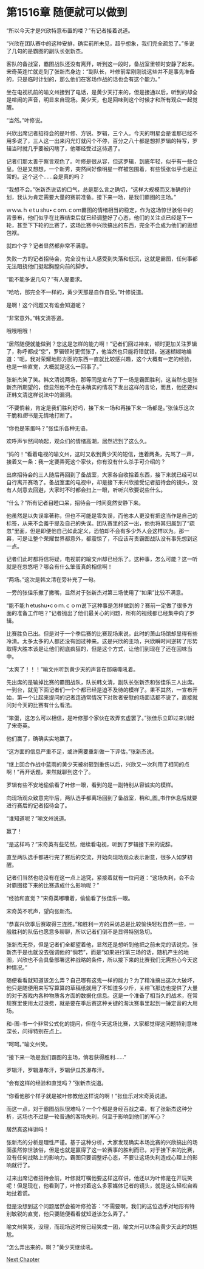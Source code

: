 # 第1516章 随便就可以做到

“所以今天才是兴欣特意布置的喽？”有记者接着说道。

“兴欣在团队赛中的这种安排，确实前所未见，超乎想象，我们完全疏忽了。”多说了几句的是霸图的副队长张新杰。

客队的备战室，霸图战队还没有离开，听到这一段时，备战室里顿时安静了起来。宋奇英连忙就走到了张新杰身边：“副队长，叶修前辈刚刚说这些并不是事先准备的，只是临时计划的，那么他们在客场作战的话也会有这个能力。”

坐在电视机前的喻文州接到了电话，是黄少天打来的，但是接通以后，听到的却全是喧闹的声音，明显来自现场。黄少天，也是回味到这个时候才和所有观众一起觉醒。

“当然。”叶修说。

兴欣出席记者招待会的是叶修、方锐、罗辑，三个人。今天的明星会是谁那已经不用多说了，三人这一出来闪光灯就闪个不停，百分之八十都是想抓罗辑的特写，罗辑当时就几乎要被闪瞎了，他哪经受过这待遇了。

记者们那太善于察言观色了。叶修是很从容，但这罗辑，到底年轻，似乎有一些仓皇。但是又想想，一个新秀，突然间好像明星一样被包围着，有些慌张似乎也是正常的。这个这个……会是真的吗？

“我想不会。”张新杰说话的口气，总是那么言之确切，“这样大规模而又准确的计划，我认为肯定需要大量的赛前准备。接下来一场，是我们霸图的主场。”

ｗｗw.ｈｅtｕshu•ｃoｍ.ｃoｍ霸图的情绪相当的稳定，作为这场惊世骇俗中的背景布，他们似乎在比赛结束后就已经调整好了心态，他们的关注点已经是下一轮，甚至下下轮的比赛了，这场比赛中兴欣搞出的东西，完全不会成为他们的思想包袱。

就四个字？记者显然都非常不满意。

失败一方的记者招待会，完全没有让人感受到失落和低沉，这就是霸图，任何事都无法阻挠他们挺起胸膛向前的脚步。

“能不能多说几句？”有人提要求。

“哈哈，那完全不一样的，黄少天那是自作自受。”叶修说道。

是啊！这个问题又有谁会知道呢？

“非常意外。”韩文清答道。

哦哦哦哦！

“居然随便就能做到？您这是怎样的能力啊！”记者们回过神来，顿时更加关注罗辑了，称呼都成“您”，罗辑顿时更慌张了，他当然也只能将错就错，迷迷糊糊地编道：“呃，我对荣耀地形方面的东西一直就比较感兴趣，这个大概有一定的经验，也是一些直觉，大概就是这么一回事了。”

张新杰笑了笑。韩文清说两场，那等同是宣布了下一场是霸图胜利，这当然也是张新杰所期望的，但显然他不会在未确实的情况下发出这样的言论，而且，他还要纠正韩文清这样说法中的漏洞。

“不要倘若，肯定是我们胜利好吗，接下来一场和再接下来一场都是。”张佳乐这次干脆和*图*书是无情地打断了。

“你也是笨蛋吗？”张佳乐各种无语。

欢呼声乍然间响起，观众们的情绪高潮，居然迟到了这么久。

“妈的！”看着电视的喻文州，这时又收到黄少天的短信，连着两条，先骂了一声，接着又一条：我一定要弄死这个家伙，你有没有什么杀手可介绍的？

出席招待会的三人随后再回到了备战室，大家各自收拾着东西，接下来就已经可以自行离开赛场了。备战室里的电视中，却是接下来兴欣接受记者招待会的镜头，没有人刻意去回避，大家时不时都会扫上一眼，听听兴欣要说些什么。

“什么？”所有记者目瞪口呆，招待会一时间竟然安静下来。

他虽然是以失误率著称，但也不可能是零失误，而他本人更没有把这当作是自己的标签，从来不会羞于提及自己的失误。团队赛里的这一出，他也将其归属到了“疏忽”里面，但是即便他自己如此定义，恐怕却不会有多少外人会这样以为。那一幕，可是让整个荣耀世界都意外，都震惊了，不应该苛责霸图战队没有事先想到这一点。

记者们此时都将信将疑，电视前的喻文州却已经乐了。这种事，怎么可能？这一听就是在忽悠吧？哪会有什么笨蛋真的相信啊！

“两场。”这次是韩文清在旁补充了一句。

一旁的张佳乐撇了撇嘴，显然对于张新杰对第三场使用了“如果”比较不满意。

“能不能ｈetushu•cｏｍ.ｃｏｍ说下这种事是怎样做到的？赛前一定做了很多方面的准备工作吧？”记者抛出了他们最关心的问题，所有的视线都已经集中向了罗辑。

比赛胜负已出。但是对于一个季后赛的比赛现场来说，此时的萧山场馆却显得有些冷清。太多太多的人都还没有回过神来。这是兴欣的主场，兴欣瞬时间逆转了形势取得大胜本该是让他们彻底疯狂的，但是这个方式，让他们到现在了还在回味当中。

“太爽了！！！”喻文州听到黄少天的声音在那端嘶吼着。

先出席的是输掉比赛的霸图战队，队长韩文清，副队长张新杰和张佳乐三人出席。一到台，就见下面记者们一个个都已经是迫不及待的模样了。果不其然，一宣布开始，第一个让起来提问的记者连通常情况下对败者安慰的场面话都不说了，直接就问对今天的比赛有什么看法。

“笨蛋，这怎么可以相信，是叶修那个家伙在故弄玄虚罢了。”张佳乐立即过来训起了宋奇英。

他们赢了，确确实实地赢了。

“这方面的信息严重不足，或许需要重新做一下评估。”张新杰说。

“继上回合作战中蓝雨的黄少天被树砸到重伤以后，兴欣又一次利用了相同的点啊！”再开话题，果然就聊到这个了。

罗辑有些不安地偷偷看了叶修一眼，看到的是一副特别从容诚实的模样。

向现场观众致意完毕后，两队选手都离场回到了备战室，稍和_图_书作休息后就要进行赛后的记者招待会了。

“谁知道呢？”喻文州说道。

赢了！

“是这样吗？”宋奇英有些茫然，继续看电视，听到了罗辑接下来的说辞。

直至两队选手都进行完了赛后的交流，开始向现场观众表示谢意，很多人如梦初醒。

记者们当然也绝没有在这一点上追究，紧接着就有一位问道：“这场失利，会不会对霸图接下来的比赛造成什么影响呢？”

“经验和直觉？”宋奇英嘟囔着，偷偷看了张佳乐一眼。

宋奇英不吭声，望向张新杰。

“恭喜兴欣季后赛取得三连胜。”和胜利一方的采访总是比较愉快轻松自然一些，一般胜利的队伍也愿意多聊聊，所以记者们倒不是显得特别急切。

张新杰无奈，但是记者们全都望着他，显然还是想听到他把之前未完的话说完。张新杰于是也就没去强调他的“倘若”，而是“如果进行第三场的话，随机产生的地图，兴欣也不会具备部署这种战略的条件，所以接下来的比赛我们无需担心今天这种情况。”

随便看看就知道该怎么弄？自己哪有这鬼一样的能力？为了精准搞出这次大破坏，他只是随便用来写写算算的草稿纸就用了不知道多少斤，关榕飞那边也提供了大量的对于游戏内各种物质各方面的数据化信息。这是一个准备了相当久的战术，在常规赛里使用太过浪费，就是要在季后赛这种关键的淘汰赛事里起到一锤定音的大用场。

和-图-书一个非常公式化的提问，但在今天这场比赛，大家都觉得这问题特别意味深长，问得特别在点上。

“呵呵。”喻文州笑。

“接下来一场是我们霸图的主场，倘若获得胜利……”

罗辑汗，罗辑瀑布汗，罗辑伊瓜苏瀑布汗。

“会有这样的经验和直觉吗？”张新杰说道。

“你看他那个样子就是被叶修教他这样说的啊！”张佳乐对宋奇英说道。

而这一点，对于霸图战队很难吗？一个个都是身经百战之辈，有了张新杰这种分析，这场也不过是一轮普通的客场失利，何至于影响到他们的军心？

居然真这样讲吗！

张新杰的分析是理性严谨。基于这种分析，大家发现确实本场比赛的兴欣搞出的场面虽然惊世骇俗，但是也就是赢得了这一轮赛事的胜利而已，对于接下来的比赛，没有任何战略上的影响力。霸图只要调整好心态，不要让这场失利造成心理上的影响就行了。

过来出席记者招待会前，叶修就叮嘱他要这样这样讲，他还以为叶修是在开玩笑呢！但是现在，他看到了，叶修对着这么多家媒体记者的镜头，就是这么轻松自若地扯着谎。

但是没想到这个问题居然会被叶修抢答：“不需要啊，我们的这位选手对地形有特别敏锐的直觉，他只要随便看看就知道该怎么弄了。”

喻文州笑笑，没理，而现场这时候已经笑成一团，喻文州可以体会黄少天此时的尴尬。

“怎么弄出来的，啊？”黄少天继续吼。



[Next Chapter](%E7%AC%AC1517%E7%AB%A0%20%E6%AC%A1%E8%BD%AE.md)